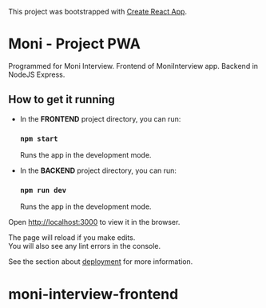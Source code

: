 This project was bootstrapped with [Create React App](https://github.com/facebook/create-react-app).

# Moni - Project PWA

Programmed for Moni Interview.
Frontend of MoniInterview app.
Backend in NodeJS Express.

## How to get it running

- In the **FRONTEND** project directory, you can run:

  ### `npm start`

  Runs the app in the development mode.<br />

- In the **BACKEND** project directory, you can run:

  ### `npm run dev`

  Runs the app in the development mode.<br />


Open [http://localhost:3000](http://localhost:3000) to view it in the browser.

The page will reload if you make edits.<br />
You will also see any lint errors in the console.

See the section about [deployment](https://facebook.github.io/create-react-app/docs/deployment) for more information.
# moni-interview-frontend
